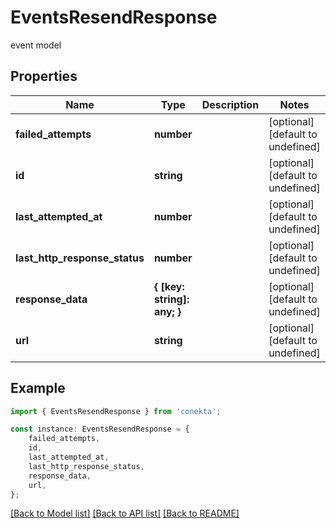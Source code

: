 # EventsResendResponse

event model

## Properties

Name | Type | Description | Notes
------------ | ------------- | ------------- | -------------
**failed_attempts** | **number** |  | [optional] [default to undefined]
**id** | **string** |  | [optional] [default to undefined]
**last_attempted_at** | **number** |  | [optional] [default to undefined]
**last_http_response_status** | **number** |  | [optional] [default to undefined]
**response_data** | **{ [key: string]: any; }** |  | [optional] [default to undefined]
**url** | **string** |  | [optional] [default to undefined]

## Example

```typescript
import { EventsResendResponse } from 'conekta';

const instance: EventsResendResponse = {
    failed_attempts,
    id,
    last_attempted_at,
    last_http_response_status,
    response_data,
    url,
};
```

[[Back to Model list]](../README.md#documentation-for-models) [[Back to API list]](../README.md#documentation-for-api-endpoints) [[Back to README]](../README.md)
